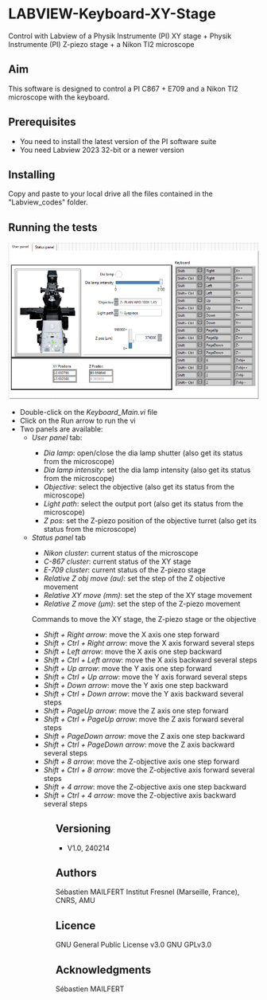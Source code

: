 # LABVIEW-Keyboard-XY-Stage
Control with Labview of a Physik Instrumente (PI) XY stage + Physik Instrumente (PI) Z-piezo stage + a Nikon TI2 microscope


## Aim
This software is designed to control a PI C867 + E709 and a Nikon TI2 microscope with the keyboard.

## Prerequisites

<ul>
<li> You need to install the latest version of the PI software suite</li>
<li> You need Labview 2023 32-bit or a newer version</li>
</ul>

## Installing
Copy and paste to your local drive all the files contained in the "Labview_codes" folder.

## Running the tests
![image](https://github.com/MAILFERT-Sebastien/LABVIEW-Keyboard-XY-Stage-NikonTI2/blob/main/Images/GUI.png) 

<ul>
<li> Double-click on the <i>Keyboard_Main.vi</i> file</li>
<li> Click on the Run arrow to run the vi</li>
<li> Two panels are available:
	<ul>
		<li> <i>User panel</i> tab:</li>
		<ul>
		<li> <i>Dia lamp</i>: open/close the dia lamp shutter (also get its status from the microscope)</li>
		<li> <i>Dia lamp intensity</i>: set the dia lamp intensity  (also get its status from the microscope)</li>
		<li> <i>Objective</i>: select the objective (also get its status from the microscope)</li>
		<li> <i>Light path</i>: select the output port  (also get its status from the microscope)</li>
		<li> <i>Z pos</i>: set the Z-piezo position of the objective turret (also get its status from the microscope)</li>
		</ul>
		<li> <i>Status panel</i> tab</li>
		<ul>
		<li> <i>Nikon cluster</i>: current status of the microscope</li>
		<li> <i>C-867 cluster</i>: current status of the XY stage</li>
		<li> <i>E-709 cluster</i>: current status of the Z-piezo stage</li>
		<li> <i>Relative Z obj move (au)</i>: set the step of the Z objective movement</li>
		<li> <i>Relative XY move (mm)</i>: set the step of the XY stage movement</li>
		<li> <i>Relative Z move (µm)</i>: set the step of the Z-piezo movement</li>
		</ul>
	</ul>
<ul>

Commands to move the XY stage, the Z-piezo stage or the objective
<ul>
<li> <i>Shift + Right arrow</i>: move the X axis one step forward</li>
<li> <i>Shift + Ctrl + Right arrow</i>: move the X axis forward several steps</li>
<li> <i>Shift + Left arrow</i>: move the X axis one step backward</li>
<li> <i>Shift + Ctrl + Left arrow</i>: move the X axis backward several steps</li>
<li> <i>Shift + Up arrow</i>: move the Y axis one step forward</li>
<li> <i>Shift + Ctrl + Up arrow</i>: move the Y axis forward several steps</li>
<li> <i>Shift + Down arrow</i>: move the Y axis one step backward</li>
<li> <i>Shift + Ctrl + Down arrow</i>: move the Y axis backward several steps</li>
<li> <i>Shift + PageUp arrow</i>: move the Z axis one step forward</li>
<li> <i>Shift + Ctrl + PageUp arrow</i>: move the Z axis forward several steps</li>
<li> <i>Shift + PageDown arrow</i>: move the Z axis one step backward</li>
<li> <i>Shift + Ctrl + PageDown arrow</i>: move the Z axis backward several steps</li>
<li> <i>Shift + 8 arrow</i>: move the Z-objective axis one step forward</li>
<li> <i>Shift + Ctrl + 8 arrow</i>: move the Z-objective axis forward several steps</li>
<li> <i>Shift + 4 arrow</i>: move the Z-objective axis one step backward</li>
<li> <i>Shift + Ctrl + 4 arrow</i>: move the Z-objective axis backward several steps</li>
<ul>

## Versioning

<ul>
<li> V1.0, 240214</li>
</ul>


## Authors
Sébastien MAILFERT
Institut Fresnel (Marseille, France), CNRS, AMU

## Licence
GNU General Public License v3.0
GNU GPLv3.0

## Acknowledgments
Sébastien MAILFERT
